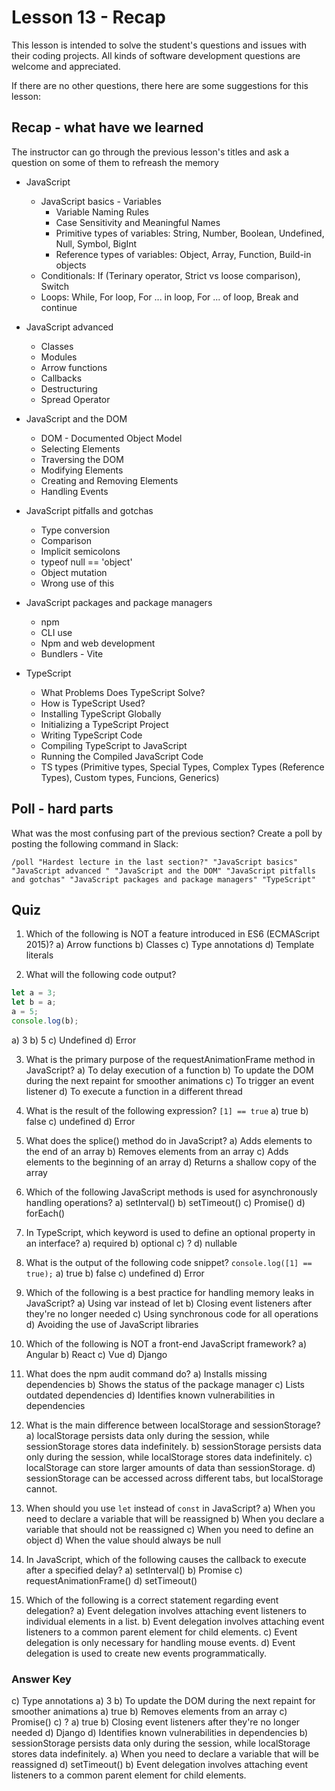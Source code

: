 # Lesson 13 - Recap

This lesson is intended to solve the student's questions and issues with their coding projects. All kinds of software development questions are welcome and appreciated.

If there are no other questions, there here are some suggestions for this lesson:

## Recap - what have we learned

The instructor can go through the previous lesson's titles and ask a question on some of them to refreash the memory

- JavaScript
  - JavaScript basics - Variables
    - Variable Naming Rules
    - Case Sensitivity and Meaningful Names
    - Primitive types of variables: String, Number, Boolean, Undefined, Null, Symbol, BigInt
    - Reference types of variables: Object, Array, Function, Build-in objects
  - Conditionals: If (Terinary operator, Strict vs loose comparison), Switch
  - Loops: While, For loop, For ... in loop, For ... of loop, Break and continue

- JavaScript advanced 
  - Classes
  - Modules
  - Arrow functions
  - Callbacks
  - Destructuring
  - Spread Operator

- JavaScript and the DOM
  - DOM - Documented Object Model
  - Selecting Elements
  - Traversing the DOM
  - Modifying Elements
  - Creating and Removing Elements
  - Handling Events

- JavaScript pitfalls and gotchas
  - Type conversion
  - Comparison
  - Implicit semicolons
  - typeof null == 'object'
  - Object mutation
  - Wrong use of this

- JavaScript packages and package managers
  - npm
  - CLI use
  - Npm and web development
  - Bundlers - Vite

- TypeScript
  - What Problems Does TypeScript Solve?
  - How is TypeScript Used?
  - Installing TypeScript Globally
  - Initializing a TypeScript Project
  - Writing TypeScript Code
  - Compiling TypeScript to JavaScript
  - Running the Compiled JavaScript Code
  - TS types (Primitive types, Special Types, Complex Types (Reference Types), Custom types, Funcions, Generics)

## Poll - hard parts

What was the most confusing part of the previous section? Create a poll by posting the following command in Slack:

```
/poll "Hardest lecture in the last section?" "JavaScript basics" "JavaScript advanced " "JavaScript and the DOM" "JavaScript pitfalls and gotchas" "JavaScript packages and package managers" "TypeScript" 
```

## Quiz


1. Which of the following is NOT a feature introduced in ES6 (ECMAScript 2015)?
a) Arrow functions
b) Classes
c) Type annotations
d) Template literals

2. What will the following code output?
```javascript
let a = 3;
let b = a;
a = 5;
console.log(b);
```
a) 3
b) 5
c) Undefined
d) Error

3. What is the primary purpose of the requestAnimationFrame method in JavaScript?
a) To delay execution of a function
b) To update the DOM during the next repaint for smoother animations
c) To trigger an event listener
d) To execute a function in a different thread

4. What is the result of the following expression? `[1] == true`
a) true
b) false
c) undefined
d) Error

5. What does the splice() method do in JavaScript?
a) Adds elements to the end of an array
b) Removes elements from an array
c) Adds elements to the beginning of an array
d) Returns a shallow copy of the array

6. Which of the following JavaScript methods is used for asynchronously handling operations?
a) setInterval()
b) setTimeout()
c) Promise()
d) forEach()

7. In TypeScript, which keyword is used to define an optional property in an interface?
a) required
b) optional
c) ?
d) nullable

8. What is the output of the following code snippet? `console.log([1] == true);`
    a) true
    b) false
    c) undefined
    d) Error

9. Which of the following is a best practice for handling memory leaks in JavaScript?
    a) Using var instead of let
    b) Closing event listeners after they're no longer needed
    c) Using synchronous code for all operations
    d) Avoiding the use of JavaScript libraries

10. Which of the following is NOT a front-end JavaScript framework?
    a) Angular
    b) React
    c) Vue
    d) Django

11. What does the npm audit command do?
    a) Installs missing dependencies
    b) Shows the status of the package manager
    c) Lists outdated dependencies
    d) Identifies known vulnerabilities in dependencies

12. What is the main difference between localStorage and sessionStorage?
    a) localStorage persists data only during the session, while sessionStorage stores data indefinitely.
    b) sessionStorage persists data only during the session, while localStorage stores data indefinitely.
    c) localStorage can store larger amounts of data than sessionStorage.
    d) sessionStorage can be accessed across different tabs, but localStorage cannot.

13. When should you use `let` instead of `const` in JavaScript?
    a) When you need to declare a variable that will be reassigned
    b) When you declare a variable that should not be reassigned
    c) When you need to define an object
    d) When the value should always be null

14. In JavaScript, which of the following causes the callback to execute after a specified delay?
    a) setInterval()
    b) Promise
    c) requestAnimationFrame()
    d) setTimeout()

15. Which of the following is a correct statement regarding event delegation?
    a) Event delegation involves attaching event listeners to individual elements in a list.
    b) Event delegation involves attaching event listeners to a common parent element for child elements.
    c) Event delegation is only necessary for handling mouse events.
    d) Event delegation is used to create new events programmatically.




### Answer Key

c) Type annotations
a) 3
b) To update the DOM during the next repaint for smoother animations
a) true
b) Removes elements from an array
c) Promise()
c) ?
a) true
b) Closing event listeners after they're no longer needed
d) Django
d) Identifies known vulnerabilities in dependencies
b) sessionStorage persists data only during the session, while localStorage stores data indefinitely.
a) When you need to declare a variable that will be reassigned
d) setTimeout()
b) Event delegation involves attaching event listeners to a common parent element for child elements.

